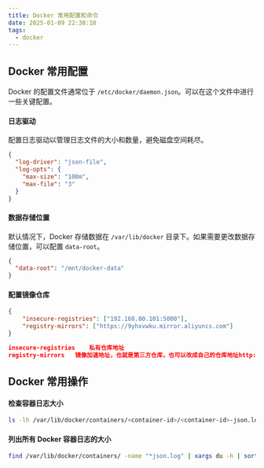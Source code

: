 ```yaml
---
title: Docker 常用配置和命令
date: 2025-01-09 22:38:18
tags:
  - docker
---
```


## Docker 常用配置

Docker 的配置文件通常位于 `/etc/docker/daemon.json`。可以在这个文件中进行一些关键配置。

#### 日志驱动

配置日志驱动以管理日志文件的大小和数量，避免磁盘空间耗尽。

~~~json
{
  "log-driver": "json-file",
  "log-opts": {
    "max-size": "100m",
    "max-file": "3"
  }
}
~~~

#### **数据存储位置**

默认情况下，Docker 存储数据在 `/var/lib/docker` 目录下。如果需要更改数据存储位置，可以配置 `data-root`。

~~~json
{
  "data-root": "/mnt/docker-data"
}
~~~

#### 配置镜像仓库

~~~json
{
    "insecure-registries": ["192.168.80.101:5000"],
    "registry-mirrors": ["https://9yhxvwku.mirror.aliyuncs.com"]
}

insecure-registries    私有仓库地址
registry-mirrors   镜像加速地址，也就是第三方仓库，也可以改成自己的仓库地址http://192.168.10.7:666，这样docker pull的时候就不用加上私有仓库的地址和端口了。

~~~

## Docker 常用操作

#### 检查容器日志大小

```bash
ls -lh /var/lib/docker/containers/<container-id>/<container-id>-json.log
```

#### 列出所有 Docker 容器日志的大小

```bash
find /var/lib/docker/containers/ -name "*json.log" | xargs du -h | sort -hr
```

